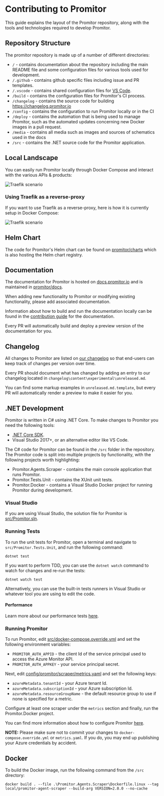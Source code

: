 # Contributing to Promitor

This guide explains the layout of the Promitor repository, along with the tools
and technologies required to develop Promitor.

## Repository Structure

The promitor repository is made up of a number of different directories:

- `/` - contains documentation about the repository including the main README file
  and some configuration files for various tools used for development.
- `/.github` - contains github specific files including issue and PR templates.
- `/.vscode` - contains shared configuration files for [VS Code](https://code.visualstudio.com/).
- `/build` - contains the configuration files for Promitor's CI process.
- `/changelog` - contains the source code for building <https://changelog.promitor.io>
- `/config` - contains the configuration to run Promitor locally or in the CI
- `/deploy` - contains the automation that is being used to manage Promitor, such
  as the automated updates concerning new Docker images in a pull request.
- `/media` - contains all media such as images and sources of schematics used in the docs
- `/src` - contains the .NET source code for the Promitor application.

## Local Landscape

You can easily run Promitor locally through Docker Compose and interact with the various APIs & products:

![Traefik scenario](media/schematics/contribution-guide/scenario-without-reverse-proxy.png)

### Using Traefik as a reverse-proxy

If you want to use Traefik as a reverse-proxy, here is how it is currently setup in Docker Compose:

![Traefik scenario](media/schematics/contribution-guide/scenario-with-reverse-proxy.png)

## Helm Chart

The code for Promitor's Helm chart can be found on [promitor/charts](https://github.com/promitor/charts) which is also
 hosting the Helm chart registry.

## Documentation

The documentation for Promitor is hosted on [docs.promitor.io](https://docs.promitor.io) and is maintained in [promitor/docs](https://github.com/promitor/docs).

When adding new functionality to Promitor or modifying existing functionality, please add associated documentation.

Information about how to build and run the documentation locally can be found in
the [contribution guide]([docs/README.md](https://github.com/promitor/docs/blob/main/CONTRIBUTING.md)) for the documentation.

Every PR will automatically build and deploy a preview version of the documentation for you.

## Changelog

All changes to Promitor are listed on [our changelog](https://changelog.promitor.io/) so that end-users can keep track
 of changes per version over time.

Every PR should document what has changed by adding an entry to our changelog located in `changelog\content\experimental\unreleased.md`.

You can find some markup examples in `unreleased.md.template`, but every PR will automatically render a preview to make
 it easier for you.

## .NET Development

Promitor is written in C# using .NET Core. To make changes to Promitor you need the
following tools:

- [.NET Core SDK](https://dotnet.microsoft.com/download).
- Visual Studio 2017+, or an alternative editor like VS Code.

The C# code for Promitor can be found in the `/src` folder in the repository. The
Promitor code is split into multiple projects by functionality, with the following
projects worth highlighting:

- Promitor.Agents.Scraper - contains the main console application that runs Promitor.
- Promitor.Tests.Unit - contains the XUnit unit tests.
- Promitor.Docker - contains a Visual Studio Docker project for running Promitor
  during development.

### Visual Studio

If you are using Visual Studio, the solution file for Promitor is [src/Promitor.sln](src/Promitor.sln).

### Running Tests

To run the unit tests for Promitor, open a terminal and navigate to `src/Promitor.Tests.Unit`,
and run the following command:

```shell
dotnet test
```

If you want to perform TDD, you can use the `dotnet watch` command to watch for
changes and re-run the tests:

```shell
dotnet watch test
```

Alternatively, you can use the built-in tests runners in Visual Studio or whatever
tool you are using to edit the code.

#### Performance

Learn more about our performance tests [here](tests/README.md).

### Running Promitor

To run Promitor, edit [src/docker-compose.override.yml](src/docker-compose.override.yml)
and set the following environment variables:

- `PROMITOR_AUTH_APPID` - the client Id of the service principal used to access the
  Azure Monitor API.
- `PROMITOR_AUTH_APPKEY` - your service principal secret.

Next, edit [config/promitor/scraper/metrics.yaml](config/promitor/scraper/metrics.yaml) and set the following
keys:

- `azureMetadata.tenantId` - your Azure tenant Id.
- `azureMetadata.subscriptionId` - your Azure subscription Id.
- `azureMetadata.resourceGroupName` - the default resource group to use if none
  is specified for a metric.

Configure at least one scraper under the `metrics` section and finally, run the
Promitor.Docker project.

You can find more information about how to configure Promitor [here](https://docs.promitor.io/configuration/v2.x/metrics/).

**NOTE:** Please make sure not to commit your changes to `docker-compose.override.yml`
or `metrics.yaml`. If you do, you may end up publishing your Azure credentials
by accident.

## Docker

To build the Docker image, run the following command from the `/src` directory:

```shell
docker build . --file .\Promitor.Agents.Scraper\Dockerfile.linux --tag local/promitor-agent-scraper --build-arg VERSION=2.0.0 --no-cache
```

